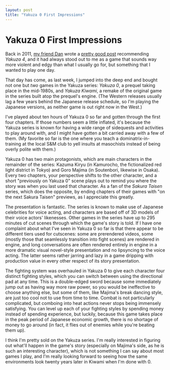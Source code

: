 ```yaml
---
layout: post
title: "Yakuza 0 First Impressions"
---
```


# Yakuza 0 First Impressions

Back in 2011, [my friend Dan][dan] wrote a [pretty good post][post] recommending *Yakuza 4*, and it had always stood out to me as a game that sounds way more violent and edgy than what I usually go for, but something that I wanted to play one day.

That day has come, as last week, I jumped into the deep end and bought not one but *two* games in the Yakuza series: *Yakuza 0*, a prequel taking place in the mid-1980s, and *Yakuza Kiwami*, a remake of the original game in the series built atop the prequel's engine. (The Western releases usually lag a few years behind the Japanese release schedule, so I'm playing the Japanese versions, as neither game is out right now in the West.)

I've played about ten hours of Yakuza 0 so far and gotten through the first four chapters. If those numbers seem a little inflated, it's because the Yakuza series is known for having a wide range of sidequests and activities to play around with, and I might have gotten a bit carried away with a few of them. (My favorite so far is the one where you teach a dominatrix-in-training at the local S&M club to yell insults at masochists instead of being overly polite with them.)

Yakuza 0 has two main protagonists, which are main characters in the remainder of the series: Kazuma Kiryu (in Kamurocho, the fictionalized red light district in Tokyo) and Goro Majima (in Soutenbori, likewise in Osaka). Every two chapters, your perspective shifts to the other character, and a short "previously on Yakuza 0" scene plays out to remind you where the story was when you last used that character. As a fan of the *Sakura Taisen* series, which does the opposite, by ending chapters of their games with "on the next Sakura Taisen" previews, as I appreciate this greatly.

The presentation is fantastic. The series is known to make use of Japanese celebrities for voice acting, and characters are based off of 3D models of their voice actors' likenesses. Other games in the series have up to 295 minutes of cut scenes through which the game's story is told. If I have one complaint about what I've seen in Yakuza 0 so far is that there appear to be different tiers used for cutscenes: some are prerendered videos, some (mostly those that seamlessly transition into fight scenes) are rendered in engine, and long conversations are often rendered entirely in engine in a more dramatic visual novel-style presentation and no lipsyncing to the voice acting. The latter seems rather jarring and lazy in a game dripping with production value in every other respect of its story presentation.

The fighting system was overhauled in Yakuza 0 to give each character four distinct fighting styles, which you can switch between using the directional pad at any time. This is a double-edged sword because some immediately jump out as having way more raw power, so you would be ineffective to choose anything else, but some of them, like Majima's break dancing style, are just too cool not to use from time to time. Combat is not particularly complicated, but comboing into heat actions never stops being immensely satisfying. You can level up each of your fighting styles by spending money instead of spending experience, but luckily, because this game takes place in the peak period of Japanese economic growth, there is no shortage of money to go around (in fact, it flies out of enemies while you're beating them up).

I think I'm pretty sold on the Yakuza series. I'm really interested in figuring out what'll happen in the game's story (especially on Majima's side, as he is such an interesting character), which is not something I can say about most games I play, and I'm really looking forward to seeing how the same environments look twenty years later in Kiwami when I'm done with 0.

[dan]: http://twitter.com/remy
[post]: http://vjarmy.com/archives/2011/12/games-of-2011-yakuza-4.php
